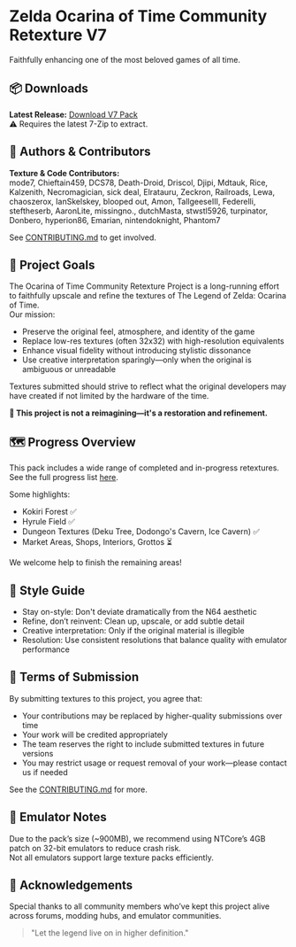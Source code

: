 # Zelda Ocarina of Time Community Retexture V7

Faithfully enhancing one of the most beloved games of all time.

## 📦 Downloads

**Latest Release:** [Download V7 Pack](https://github.com/IanSkelskey/oot-community-retexture/releases/latest)  
⚠️ Requires the latest 7-Zip to extract.  

## 👥 Authors & Contributors

**Texture & Code Contributors:**  
mode7, Chieftain459, DCS78, Death-Droid, Driscol, Djipi, Mdtauk, Rice, Kalzenith, Necromagician, sick deal, Elratauru, Zeckron, Railroads, Lewa, chaoszerox, IanSkelskey, blooped out, Amon, TallgeeseIII, Federelli, steftheserb, AaronLite, missingno., dutchMasta, stwstl5926, turpinator, Donbero, hyperion86, Emarian, nintendoknight, Phantom7

See [CONTRIBUTING.md](CONTRIBUTING.md) to get involved.

## 🎨 Project Goals

The Ocarina of Time Community Retexture Project is a long-running effort to faithfully upscale and refine the textures of The Legend of Zelda: Ocarina of Time.  
Our mission:

- Preserve the original feel, atmosphere, and identity of the game
- Replace low-res textures (often 32x32) with high-resolution equivalents
- Enhance visual fidelity without introducing stylistic dissonance
- Use creative interpretation sparingly—only when the original is ambiguous or unreadable

Textures submitted should strive to reflect what the original developers may have created if not limited by the hardware of the time.

**🎯 This project is not a reimagining—it's a restoration and refinement.**

## 🗺️ Progress Overview

This pack includes a wide range of completed and in-progress retextures.  
See the full progress list [here](PROGRESS.md).

Some highlights:

- Kokiri Forest ✅
- Hyrule Field ✅
- Dungeon Textures (Deku Tree, Dodongo's Cavern, Ice Cavern) ✅
- Market Areas, Shops, Interiors, Grottos ⏳

We welcome help to finish the remaining areas!

## 📐 Style Guide

- Stay on-style: Don't deviate dramatically from the N64 aesthetic
- Refine, don’t reinvent: Clean up, upscale, or add subtle detail
- Creative interpretation: Only if the original material is illegible
- Resolution: Use consistent resolutions that balance quality with emulator performance

## 📜 Terms of Submission

By submitting textures to this project, you agree that:

- Your contributions may be replaced by higher-quality submissions over time
- Your work will be credited appropriately
- The team reserves the right to include submitted textures in future versions
- You may restrict usage or request removal of your work—please contact us if needed

See the [CONTRIBUTING.md](CONTRIBUTING.md) for more.

## 💾 Emulator Notes

Due to the pack’s size (~900MB), we recommend using NTCore’s 4GB patch on 32-bit emulators to reduce crash risk.  
Not all emulators support large texture packs efficiently.

## 📢 Acknowledgements

Special thanks to all community members who’ve kept this project alive across forums, modding hubs, and emulator communities.

> "Let the legend live on in higher definition."

